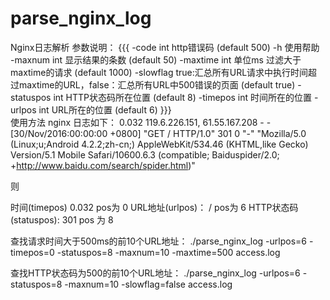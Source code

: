 # parse_nginx_log
Nginx日志解析
参数说明：
   {{{ -code int
          http错误码 (default 500)
      -h	使用帮助
      -maxnum int
          显示结果的条数 (default 50)
      -maxtime int
          单位ms 过滤大于maxtime的请求 (default 1000)
      -slowflag
          true:汇总所有URL请求中执行时间超过maxtime的URL，false：汇总所有URL中500错误的页面 (default true)
      -statuspos int
          HTTP状态码所在位置 (default 8)
      -timepos int
          时间所在的位置
      -urlpos int
          URL所在的位置 (default 6)
     }}}     
使用方法
  nginx 日志如下：
  0.032 119.6.226.151, 61.55.167.208 - - [30/Nov/2016:00:00:00 +0800] "GET / HTTP/1.0" 301 0 "-" "Mozilla/5.0 (Linux;u;Android 4.2.2;zh-cn;) AppleWebKit/534.46 (KHTML,like Gecko) Version/5.1 Mobile Safari/10600.6.3 (compatible; Baiduspider/2.0; +http://www.baidu.com/search/spider.html)"
  
  则
  
  时间(timepos) 0.032 pos为 0
  URL地址(urlpos)： /  pos为 6
  HTTP状态码(statuspos): 301 pos 为 8
  
  
  查找请求时间大于500ms的前10个URL地址：
  ./parse_nginx_log -urlpos=6 -timepos=0 -statuspos=8 -maxnum=10 -maxtime=500 access.log
  
  查找HTTP状态码为500的前10个URL地址：
  ./parse_nginx_log -urlpos=6 -statuspos=8 -maxnum=10 -slowflag=false  access.log
  
  
  
  
